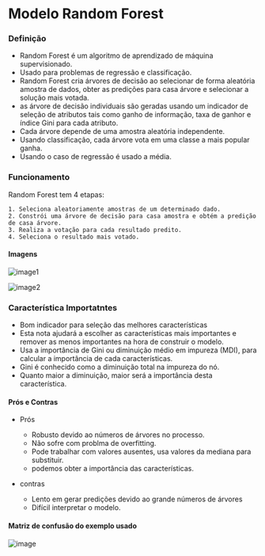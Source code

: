 # Modelo Random Forest 


### Definição

 * Random Forest é um algoritmo de aprendizado de máquina supervisionado.
 * Usado para problemas de regressão e classificação.
 * Random Forest cria árvores de decisão ao selecionar de forma aleatória amostra de dados, obter as predições para casa árvore e selecionar a solução mais votada.
 * as árvore de decisão individuais são geradas usando um indicador de seleção de atributos tais como ganho de informação, taxa de ganhor e índice Gini para cada atributo.
 * Cada árvore depende de uma amostra aleatória independente.
 * Usando classificação, cada árvore vota em uma classe a mais popular ganha.
 * Usando o caso de regressão é usado a média.
 
### Funcionamento

  Random Forest tem 4 etapas:
 
    1. Seleciona aleatoriamente amostras de um determinado dado.
    2. Constrói uma árvore de decisão para casa amostra e obtém a predição de casa árvore.
    3. Realiza a votação para cada resultado predito.
    4. Seleciona o resultado mais votado.
    
  #### Imagens  
  ![image1](https://www.freecodecamp.org/news/content/images/2020/08/how-random-forest-classifier-work.PNG)
  
  ![image2](https://static.javatpoint.com/tutorial/machine-learning/images/random-forest-algorithm2.png)

### Característica Importatntes 

  * Bom indicador para seleção das melhores características
  * Esta nota ajudará a escolher as características mais importantes e remover as menos importantes na hora de construir o modelo.
  * Usa a importância de Gini ou diminuição médio em impureza (MDI), para calcular a importância de cada características.
  * Gini é conhecido como a diminuição total na impureza do nó.
  * Quanto maior a diminuição, maior será a importância desta característica.

#### Prós e Contras

* Prós
   - Robusto devido ao números de árvores no processo.
   - Não sofre com problma de overfitting.
   - Pode trabalhar com valores ausentes, usa valores da mediana para substituir.
   - podemos obter a importância das características.

* contras
   - Lento em gerar predições devido ao grande números de árvores
   - Difícil interpretar o modelo.


#### Matriz de confusão do exemplo usado

![image](https://github.com/PabloSanttana/Inteligencia-Artificial-UFRN/blob/master/Unidade_1/RandomForestClassifier/Captura%20de%20Tela%202023-04-26%20%C3%A0s%2021.14.35.png)
